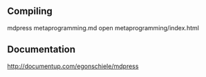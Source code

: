 Compiling
---------
mdpress metaprogramming.md
open metaprogramming/index.html

Documentation
-------------
http://documentup.com/egonschiele/mdpress
